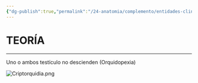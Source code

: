 ```yaml
---
{"dg-publish":true,"permalink":"/24-anatomia/complemento/entidades-clinicas/patologias-genitales/criptorquidia/","tags":["Anatomía","Teoría","Complemento"]}
---
```


# TEORÍA
---

 Uno o ambos testículo no descienden (Orquidopexia)

![Criptorquidia.png](/img/user/1.%20ELEMENTOS%20GR%C3%81FICOS/Criptorquidia.png)


